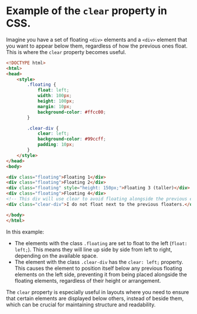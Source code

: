# Example of the `clear` property in CSS.

Imagine you have a set of floating `<div>` elements and a `<div>` element that you want to appear below them, regardless of how the previous ones float. This is where the `clear` property becomes useful.

```html
<!DOCTYPE html>
<html>
<head>
    <style>
        .floating {
            float: left;
            width: 100px;
            height: 100px;
            margin: 10px;
            background-color: #ffcc00;
        }

        .clear-div {
            clear: left;
            background-color: #99ccff;
            padding: 10px;
        }
    </style>
</head>
<body>

<div class="floating">Floating 1</div>
<div class="floating">Floating 2</div>
<div class="floating" style="height: 150px;">Floating 3 (taller)</div>
<div class="floating">Floating 4</div>
<!-- This div will use clear to avoid floating alongside the previous elements -->
<div class="clear-div">I do not float next to the previous floaters.</div>

</body>
</html>
```

In this example:

- The elements with the class `.floating` are set to float to the left (`float: left;`). This means they will line up side by side from left to right, depending on the available space.
- The element with the class `.clear-div` has the `clear: left;` property. This causes the element to position itself below any previous floating elements on the left side, preventing it from being placed alongside the floating elements, regardless of their height or arrangement.

The `clear` property is especially useful in layouts where you need to ensure that certain elements are displayed below others, instead of beside them, which can be crucial for maintaining structure and readability.